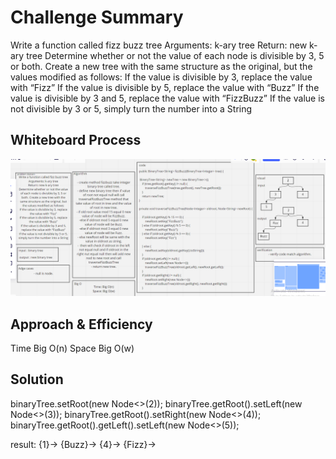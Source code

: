 # Challenge Summary
<!-- Description of the challenge -->
Write a function called fizz buzz tree
Arguments: k-ary tree
Return: new k-ary tree
Determine whether or not the value of each node is divisible by 3, 5 or both. Create a new tree with the same structure as the original, but the values modified as follows:
If the value is divisible by 3, replace the value with “Fizz”
If the value is divisible by 5, replace the value with “Buzz”
If the value is divisible by 3 and 5, replace the value with “FizzBuzz”
If the value is not divisible by 3 or 5, simply turn the number into a String

## Whiteboard Process
<!-- Embedded whiteboard image -->
![](challenge18.PNG)

## Approach & Efficiency
<!-- What approach did you take? Why? What is the Big O space/time for this approach? -->
Time Big O(n)
Space Big O(w)

## Solution
<!-- Show how to run your code, and examples of it in action -->

binaryTree.setRoot(new Node<>(2));
binaryTree.getRoot().setLeft(new Node<>(3));
binaryTree.getRoot().setRight(new Node<>(4));
binaryTree.getRoot().getLeft().setLeft(new Node<>(5));

result: {1}-> {Buzz}-> {4}-> {Fizz}->